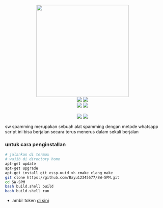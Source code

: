 <p align="center">
  <img src="https://github.com/Bayu12345677/SW-SPM/blob/master/png/LO.png" width="300"><br>
  <img src="https://img.shields.io/static/v1?label=Bash+Scripting&color=green&message=+&logo=GNU+Bash&logoColor=white&style=for-the-badge">
  <img src="https://img.shields.io/static/v1?label=Author&color=green&message=Bayu+Rizky+A.M&logo=Acclaim&logoColor=white&style=for-the-badge"><br>
  <img src="https://img.shields.io/github/stars/Bayu12345677/SW-SPM?logo=github&style=for-the-badge">
  <img src="https://img.shields.io/static/v1?label=Version&color=green&message=0.1&logo=Clockify&logoColor=white&style=for-the-badge"><br><br>
  <img src="https://img.shields.io/static/v1?label=Termux&color=green&message=+&logo=Iterm2&logoColor=white&style=flat">
  <img src="https://img.shields.io/github/forks/Bayu12345677/SW-SPM?logo=github&style=flat">
</p>

sw spamming merupakan sebuah alat spamming dengan metode whatsapp
script ini bisa berjalan secara terus menerus dalam sekali berjalan

### untuk cara penginstallan
```bash
# jalankan di termux
# wajib di directory home
apt-get update
apt-get upgrade
apt-get install git ossp-uuid xh cmake clang make
git clone https://github.com/Bayu12345677/SW-SPM.git
cd SW-SPM
bash build.shell build
bash build.shell run
```

- ambil token [di sini](https://carapedi.id/RaqhJNMq3)
